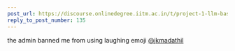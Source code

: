 ```yaml
---
post_url: https://discourse.onlinedegree.iitm.ac.in/t/project-1-llm-based-automation-agent-discussion-thread-tds-jan-2025/164277/143
reply_to_post_number: 135
---
```

the admin banned me from using laughing emoji [@jkmadathil](/u/jkmadathil)